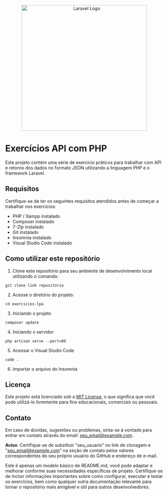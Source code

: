 <p align="center"><a href="https://laravel.com" target="_blank"><img src="https://raw.githubusercontent.com/laravel/art/master/logo-lockup/5%20SVG/2%20CMYK/1%20Full%20Color/laravel-logolockup-cmyk-red.svg" width="400" alt="Laravel Logo"></a></p>

# Exercícios API com PHP

Este projeto contém uma série de exercício práticos para trabalhar com API
e retorno dos dados no formato JSON utilizando a linguagem PHP e o 
framework Laravel.

## Requisitos

Certifique-se de ter os seguintes requisitos atendidos antes de começar a trabalhar nos exercícios:
* PHP / Xampp instalado
* Composer instalado
* 7-Zip instalado
* Git instalado
* Insomnia instalado
* Visual Studio Code instalado

## Como utilizar este repositório

1.  Clone este repositório para seu ambiente de desenvolvimento local utilizando o comando:
```
git clone link repositório
```
2. Acesse o diretório do projeto:
```
cd exercicios-lpa
```
3. Iniciando o projeto
```
composer update
```
4. Iniciando o servidor
```
php artisan serve --port=80
```
5. Acessar o Visual Studio Code
```
code .
```
6. Importar o arquivo do Insomnia


## Licença

Este projeto está licenciado sob a [MIT License](LICENSE), 
o que significa que você pode utilizá-lo livremente para fins educacionais, 
comerciais ou pessoais.

## Contato

Em caso de dúvidas, sugestões ou problemas, sinta-se à vontade para entrar 
em contato através do email: seu_email@example.com.

**Aviso**: Certifique-se de substituir "seu_usuario" no link de clonagem e 
"seu_email@example.com" na seção de contato pelos valores correspondentes do 
seu próprio usuário do GitHub e endereço de e-mail.

Este é apenas um modelo básico de README.md, você pode adaptar e melhorar 
conforme suas necessidades específicas de projeto. Certifique-se de incluir 
informações importantes sobre como configurar, executar e testar os exercícios,
bem como qualquer outra documentação relevante para tornar o repositório mais
amigável e útil para outros desenvolvedores.
